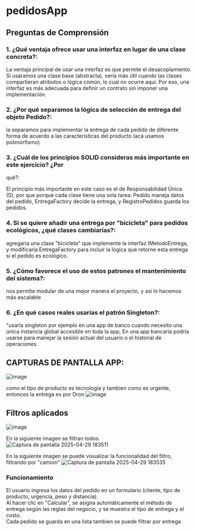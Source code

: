 # pedidosApp

## Preguntas de Comprensión

### 1. ¿Qué ventaja ofrece usar una interfaz en lugar de una clase concreta?: 

La ventaja principal de usar una interfaz es que permite el desacoplamiento.
Si usáramos una clase base (abstracta), sería más útil cuando las clases compartieran atributos o lógica común, lo cual no ocurre aquí. Por eso, una interfaz es más adecuada
para definir un contrato sin imponer una implementación.

### 2. ¿Por qué separamos la lógica de selección de entrega del objeto Pedido?: 

la separamos para implementar la entrega de cada pedido de diferente forma de acuerdo a las características del producto (acá usamos polimorfismo)

### 3. ¿Cuál de los principios SOLID consideras más importante en este ejercicio? ¿Por
qué?: 

El principio más importante en este caso es el de Responsabilidad Única (S), por que porque cada clase tiene una sola tarea: Pedido maneja datos del pedido,
EntregaFactory decide la entrega, y RegistroPedidos guarda los pedidos. 

### 4. Si se quiere añadir una entrega por "bicicleta" para pedidos ecológicos, ¿qué clases cambiarías?:

agregaria una clase "bicicleta" que implemente la interfaz IMetodoEntrega, y modificaría EntregaFactory para incluir la lógica que retorne esta entrega si el pedido es ecológico.

### 5. ¿Cómo favorece el uso de estos patrones el mantenimiento del sistema?: 

nos permite modular de una mejor manera el proyecto, y así lo hacemos más escalable

### 6. ¿En qué casos reales usarías el patrón Singleton?:

"usaría singleton por ejemplo en una app de banco  cuando necesito una única instancia global accesible en toda la app,
En una app bancaria podría usarse para manejar la sesión actual del usuario o el historial de operaciones.



## CAPTURAS DE PANTALLA APP:
![image](https://github.com/user-attachments/assets/c38002d1-7065-4434-91db-24529ecb0ed6)


como el tipo de producto es tecnologia y tambien como es urgente, entonces la entrega es por Dron
![image](https://github.com/user-attachments/assets/839bf21a-e24a-4d86-ac5b-9301d04daa7f)

## Filtros aplicados 

![image](https://github.com/user-attachments/assets/16330cf3-6016-4e8f-8118-cc3c330403e9)

En la siguiente imagen se filtran todos.
![Captura de pantalla 2025-04-29 183511](https://github.com/user-attachments/assets/bfa7e3a2-8db6-4a52-ba3f-100f49c9153f)

En la siguiente imagen se puede visualizar la funcionalidad del filtro, filtrando por "camion"
![Captura de pantalla 2025-04-29 183535](https://github.com/user-attachments/assets/183f2ce3-7250-4e5a-8d19-4bdb5c89f1b5)



### Funcionamiento
El usuario ingresa los datos del pedido en un formulario  (cliente, tipo de producto, urgencia, peso y distancia).  
Al hacer clic en "Calcular", se asigna automáticamente el método de entrega según las reglas del negocio, y se muestra el tipo de entrega y el costo.  
Cada pedido se guarda en una lista 
tambien se puede filtrar por entrega








